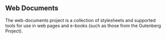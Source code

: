 Web Documents
-------------

The web-documents project is a collection of stylesheets and supported tools
for use in web pages and e-books (such as those from the Gutenberg Project).
